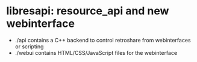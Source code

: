 libresapi: resource_api and new webinterface
============================================

* ./api contains a C++ backend to control retroshare from webinterfaces or scripting
* ./webui contains HTML/CSS/JavaScript files for the webinterface